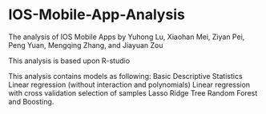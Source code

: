 # IOS-Mobile-App-Analysis
The analysis of IOS Mobile Apps by Yuhong Lu, Xiaohan Mei, Ziyan Pei, Peng Yuan, Mengqing Zhang, and Jiayuan Zou

This analysis is based upon R-studio

This analysis contains models as following:
Basic Descriptive Statistics
Linear regression (without interaction and polynomials)
Linear regression with cross validation selection of samples
Lasso
Ridge 
Tree
Random Forest
and Boosting. 
